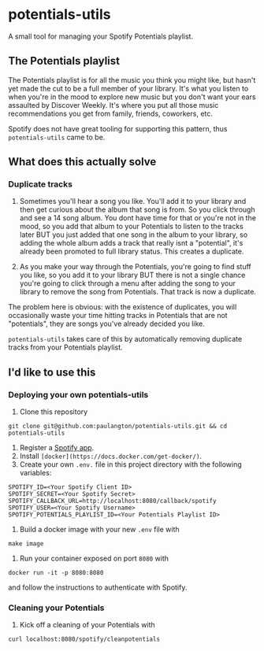 # potentials-utils
A small tool for managing your Spotify Potentials playlist.

## The Potentials playlist

The Potentials playlist is for all the music you think you might like,
but hasn't yet made the cut to be a full member of your library. It's what you listen to when you're
in the mood to explore new music but you don't want your ears assaulted by Discover Weekly. It's
where you put all those music recommendations you get from family, friends, coworkers, etc.

Spotify does not have great tooling for supporting this pattern, thus `potentials-utils` came to be.

## What does this actually solve

### Duplicate tracks
1. Sometimes you'll hear a song you like. You'll add it to your library and then get curious about
   the album that song is from. So you click through and see a 14 song album. You dont have time for
   that or you're not in the mood, so you add that album to your Potentials to listen to the tracks
   later BUT you just added that one song in the album to your library, so adding the whole album
   adds a track that really isnt a "potential", it's already been promoted to full library status.
   This creates a duplicate.

1. As you make your way through the Potentials, you're going to find stuff you like, so you add it
   to your library BUT there is not a single chance you're going to click through a menu after
   adding the song to your library to remove the song from Potentials. That track is now a
   duplicate.

The problem here is obvious: with the existence of duplicates, you will occasionally waste your time hitting tracks in Potentials that are not "potentials", they are songs you've already decided you like.

`potentials-utils` takes care of this by automatically removing duplicate tracks from your
Potentials playlist.

## I'd like to use this

### Deploying your own potentials-utils
1. Clone this repository
```
git clone git@github.com:paulangton/potentials-utils.git && cd potentials-utils
```
1. Register a [Spotify app](https://developer.spotify.com/dashboard/applications).
1. Install `[docker](https://docs.docker.com/get-docker/)`. 
1. Create your own `.env.` file in this project directory with the following variables:
```
SPOTIFY_ID=<Your Spotify Client ID>
SPOTIFY_SECRET=<Your Spotify Secret>
SPOTIFY_CALLBACK_URL=http://localhost:8080/callback/spotify
SPOTIFY_USER=<Your Spotify Username>
SPOTIFY_POTENTIALS_PLAYLIST_ID=<Your Potentials Playlist ID>
```
1. Build a docker image with your new `.env` file with
```
make image
```
1. Run your container exposed on port `8080` with
```
docker run -it -p 8080:8080
```
and follow the instructions to authenticate with Spotify.

### Cleaning your Potentials
1. Kick off a cleaning of your Potentials with 
```
curl localhost:8080/spotify/cleanpotentials
```


